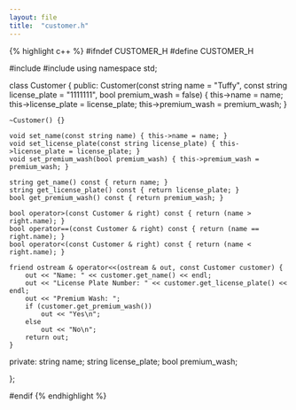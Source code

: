 ```yaml
---
layout: file
title:  "customer.h"
---
```


{% highlight c++ %}
#ifndef CUSTOMER_H
#define CUSTOMER_H

#include <iostream>
#include <string>
using namespace std;

class Customer {
public:
    Customer(const string name = "Tuffy", const string license_plate = "1111111", bool premium_wash = false) {
        this->name = name;
        this->license_plate = license_plate;
        this->premium_wash = premium_wash;
    }

    ~Customer() {}

    void set_name(const string name) { this->name = name; }
    void set_license_plate(const string license_plate) { this->license_plate = license_plate; }
    void set_premium_wash(bool premium_wash) { this->premium_wash = premium_wash; }

    string get_name() const { return name; }
    string get_license_plate() const { return license_plate; }
    bool get_premium_wash() const { return premium_wash; }

    bool operator>(const Customer & right) const { return (name > right.name); }
    bool operator==(const Customer & right) const { return (name == right.name); }
    bool operator<(const Customer & right) const { return (name < right.name); }

    friend ostream & operator<<(ostream & out, const Customer customer) {
        out << "Name: " << customer.get_name() << endl;
        out << "License Plate Number: " << customer.get_license_plate() << endl;
        out << "Premium Wash: ";
        if (customer.get_premium_wash())
            out << "Yes\n";
        else
            out << "No\n";
        return out;
    }

private:
    string name;
    string license_plate;
    bool premium_wash;

};

#endif
{% endhighlight %}
